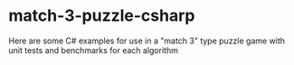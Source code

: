 # match-3-puzzle-csharp
Here are some C# examples for use in a "match 3" type puzzle game with unit tests and benchmarks for each algorithm
